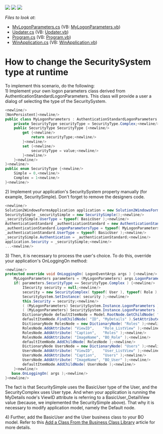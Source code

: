 <!-- default badges list -->
![](https://img.shields.io/endpoint?url=https://codecentral.devexpress.com/api/v1/VersionRange/128588306/12.1.4%2B)
[![](https://img.shields.io/badge/Open_in_DevExpress_Support_Center-FF7200?style=flat-square&logo=DevExpress&logoColor=white)](https://supportcenter.devexpress.com/ticket/details/E316)
[![](https://img.shields.io/badge/📖_How_to_use_DevExpress_Examples-e9f6fc?style=flat-square)](https://docs.devexpress.com/GeneralInformation/403183)
<!-- default badges end -->
<!-- default file list -->
*Files to look at*:

* [MyLogonParameters.cs](./CS/Solution2.Module/MyLogonParameters.cs) (VB: [MyLogonParameters.vb](./VB/Solution2.Module/MyLogonParameters.vb))
* [Updater.cs](./CS/Solution2.Module/Updater.cs) (VB: [Updater.vb](./VB/Solution2.Module/Updater.vb))
* [Program.cs](./CS/Solution2.Win/Program.cs) (VB: [Program.vb](./VB/Solution2.Win/Program.vb))
* [WinApplication.cs](./CS/Solution2.Win/WinApplication.cs) (VB: [WinApplication.vb](./VB/Solution2.Win/WinApplication.vb))
<!-- default file list end -->
# How to change the SecuritySystem type at runtime


<p>To implement this scenario, do the following:<br />
1) Implement your own logon parameters class derived from AuthenticationStandardLogonParameters. This class will provide a user a dialog of selecting the type of the SecuritySystem.<br />


```cs
<newline/>
[NonPersistent]<newline/>
public class MyLogonParameters : AuthenticationStandardLogonParameters {<newline/>
    private SecurityType securityType = SecurityType.Complex;<newline/>
    public SecurityType SecurityType {<newline/>
        get {<newline/>
            return securityType;<newline/>
        }<newline/>
        set {<newline/>
            securityType = value;<newline/>
        }<newline/>
    }<newline/>
}<newline/>
public enum SecurityType {<newline/>
    Simple = 0,<newline/>
    Complex = 1<newline/>
}<newline/>

```

</p><p>2) Implement your application's SecuritySystem property manually (for example, SecuritySimple). Don't forget to remove the designers code.     <br />


```cs
<newline/>
Solution2WindowsFormsApplication application = new Solution2WindowsFormsApplication();<newline/>
SecuritySimple _securitySimple = new SecuritySimple();<newline/>
_securitySimple.UserType = typeof( BasicUser );<newline/>
AuthenticationStandard _authenticationStandard = new AuthenticationStandard();<newline/>
_authenticationStandard.LogonParametersType = typeof( MyLogonParameters );<newline/>
_authenticationStandard.UserType = typeof( BasicUser );<newline/>
_securitySimple.Authentication = _authenticationStandard;<newline/>
application.Security = _securitySimple;<newline/>
...<newline/>

```

</p><p>3) Then, it is necessary to process the user's choice. To do this, override your application's OnLoggingOn method:<br />


```cs
<newline/>
protected override void OnLoggingOn( LogonEventArgs args ) {<newline/>
    MyLogonParameters parameters = (MyLogonParameters) args.LogonParameters;<newline/>
    if( parameters.SecurityType == SecurityType.Complex ) {<newline/>
        ISecurity security = null;<newline/>
        security = new SecurityComplex( typeof( User ), typeof( Role ), new AuthenticationStandard( typeof( User ), parameters.GetType() ) );<newline/>
        SecuritySystem.SetInstance( security );<newline/>
        this.Security = security;<newline/>
        ( (MyLogonParameters) SecuritySystem.Instance.LogonParameters ).UserName = parameters.UserName;<newline/>
        ( (MyLogonParameters) SecuritySystem.Instance.LogonParameters ).Password = parameters.Password;<newline/>
        DictionaryNode defaultItemNode = Model.RootNode.GetChildNode( "NavigationItems" ).FindChildNode( "ID", "Default" );<newline/>
        defaultItemNode.FindChildNode( "ID", "MyDetails" ).SetAttribute( "ViewID", "User_DetailView" );<newline/>
        DictionaryNode RolesNode = new DictionaryNode( "Roles" );<newline/>
        RolesNode.AddAttribute( "ViewID",    "Role_ListView" );<newline/>
        RolesNode.AddAttribute( "Caption",   "Roles" );<newline/>
        RolesNode.AddAttribute( "ImageName", "BO_Role" );<newline/>
        defaultItemNode.AddChildNode( RolesNode );<newline/>
        DictionaryNode UsersNode = new DictionaryNode( "Users" );<newline/>
        UsersNode.AddAttribute( "ViewID",    "User_ListView" );<newline/>
        UsersNode.AddAttribute( "Caption",   "Users" );<newline/>
        UsersNode.AddAttribute( "ImageName", "BO_User" );<newline/>
        defaultItemNode.AddChildNode( UsersNode );<newline/>
    }<newline/>
   base.OnLoggingOn( args );<newline/>
}<newline/>

```

The fact is that SecuritySimple uses the BasicUser type of the User, and the SecurityComplex uses User type. And when your application is running the MyDetails node's ViewID attribute is referring to a BasicUser_DetailView value (because, we implemented the SecuritySimple above). That why it is necessary to modify application model, namely the Default node.</p><p>4) Further, add the BasicUser and the User business class to your BO model. Refer to this <a href="http://documentation.devexpress.com/#Xaf/CustomDocument2721">Add a Class From the Business Class Library</a> article for more details.</p>

<br/>


